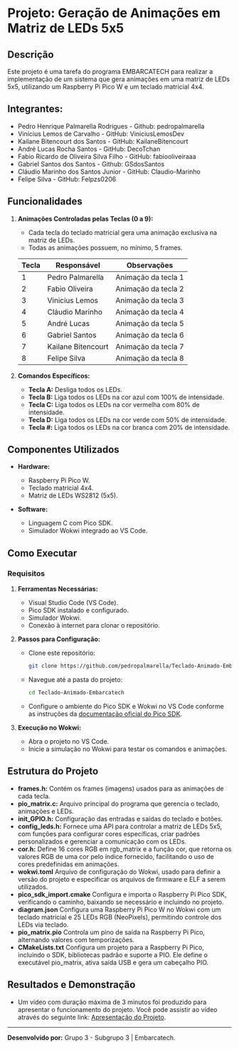 # Projeto: Geração de Animações em Matriz de LEDs 5x5

## Descrição
Este projeto é uma tarefa do programa EMBARCATECH para realizar a implementação de um sistema que gera animações em uma matriz de LEDs 5x5, utilizando um Raspberry Pi Pico W e um teclado matricial 4x4.

## Integrantes:
- Pedro Henrique Palmarella Rodrigues - Github: pedropalmarella
- Vinícius Lemos de Carvalho - GitHub: ViniciusLemosDev
- Kailane Bitencourt dos Santos - GitHub: KailaneBitencourt
- André Lucas Rocha Santos - GitHub: DecoTchan
- Fabio Ricardo de Oliveira Silva Filho - GitHub: fabiooliveiraaa 
- Gabriel Santos dos Santos - Github: GSdosSantos
- Cláudio Marinho dos Santos Junior - GitHub: Claudio-Marinho
- Felipe Silva - GitHub: Felpzs0206

## Funcionalidades

1. **Animações Controladas pelas Teclas (0 a 9):**
   - Cada tecla do teclado matricial gera uma animação exclusiva na matriz de LEDs.
   - Todas as animações possuem, no mínimo, 5 frames.
     
    | Tecla | Responsável        | Observações                |
    |-------|--------------------|----------------------------|
    | 1     | Pedro Palmarella   | Animação da tecla 1        |
    | 2     | Fabio Oliveira     | Animação da tecla 2        |
    | 3     | Vinicius Lemos     | Animação da tecla 3        |
    | 4     | Cláudio Marinho    | Animação da tecla 4        |
    | 5     | André Lucas        | Animação da tecla 5        |
    | 6     | Gabriel Santos     | Animação da tecla 6        |
    | 7     | Kailane Bitencourt | Animação da tecla 7        |
    | 8     | Felipe Silva       | Animação da tecla 8        |
   


2. **Comandos Específicos:**
   - **Tecla A:** Desliga todos os LEDs.
   - **Tecla B:** Liga todos os LEDs na cor azul com 100% de intensidade.
   - **Tecla C:** Liga todos os LEDs na cor vermelha com 80% de intensidade.
   - **Tecla D:** Liga todos os LEDs na cor verde com 50% de intensidade.
   - **Tecla #:** Liga todos os LEDs na cor branca com 20% de intensidade.

## Componentes Utilizados

- **Hardware:**
  - Raspberry Pi Pico W.
  - Teclado matricial 4x4.
  - Matriz de LEDs WS2812 (5x5).

- **Software:**
  - Linguagem C com Pico SDK.
  - Simulador Wokwi integrado ao VS Code.

## Como Executar

### Requisitos
1. **Ferramentas Necessárias:**
   - Visual Studio Code (VS Code).
   - Pico SDK instalado e configurado.
   - Simulador Wokwi.
   - Conexão à internet para clonar o repositório.

2. **Passos para Configuração:**
   - Clone este repositório:
     ```bash
     git clone https://github.com/pedropalmarella/Teclado-Animado-Embarcatech
     ```
   - Navegue até a pasta do projeto:
     ```bash
     cd Teclado-Animado-Embarcatech
     ```
   - Configure o ambiente do Pico SDK e Wokwi no VS Code conforme as instruções da [documentação oficial do Pico SDK](https://www.raspberrypi.com/documentation/microcontrollers/).

3. **Execução no Wokwi:**
   - Abra o projeto no VS Code.
   - Inicie a simulação no Wokwi para testar os comandos e animações.

## Estrutura do Projeto

- **frames.h:** Contém os frames (imagens) usados para as animações de cada tecla.
- **pio_matrix.c:** Arquivo principal do programa que gerencia o teclado, animações e LEDs.
- **init_GPIO.h:** Configuração das entradas e saídas do teclado e botões.
- **config_leds.h:** Fornece uma API para controlar a matriz de LEDs 5x5, com funções para configurar cores específicas, criar padrões personalizados e gerenciar a comunicação com os LEDs.
- **cor.h:** Define 16 cores RGB em rgb_matrix e a função cor, que retorna os valores RGB de uma cor pelo índice fornecido, facilitando o uso de cores predefinidas em animações.
- **wokwi.toml** Arquivo de configuração do Wokwi, usado para definir a versão do projeto e especificar os arquivos de firmware e ELF a serem utilizados.
- **pico_sdk_import.cmake** Configura e importa o Raspberry Pi Pico SDK, verificando o caminho, baixando se necessário e incluindo no projeto.
- **diagram.json** Configura uma Raspberry Pi Pico W no Wokwi com um teclado matricial e 25 LEDs RGB (NeoPixels), permitindo controle dos LEDs via teclado.
- **pio_matrix.pio** Controla um pino de saída na Raspberry Pi Pico, alternando valores com temporizações.
- **CMakeLists.txt** Configura um projeto para a Raspberry Pi Pico, incluindo o SDK, bibliotecas padrão e suporte a PIO. Ele define o executável pio_matrix, ativa saída USB e gera um cabeçalho PIO.

## Resultados e Demonstração

- Um vídeo com duração máxima de 3 minutos foi produzido para apresentar o funcionamento do projeto. Você pode assistir ao vídeo através do seguinte link:
  [Apresentação do Projeto](https://youtu.be/exemplo_video).

---

**Desenvolvido por:** Grupo 3 - Subgrupo 3 | Embarcatech.
